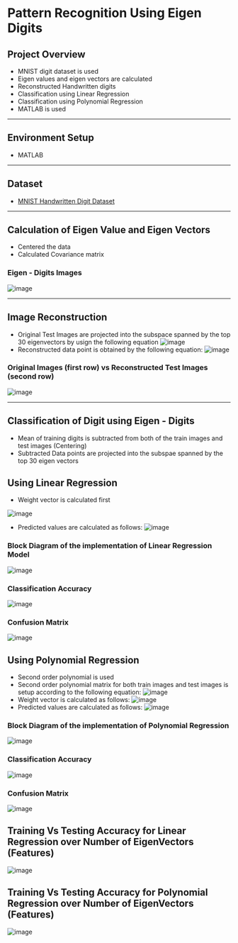 # Pattern Recognition Using Eigen Digits
## Project Overview
* MNIST digit dataset is used
* Eigen values and eigen vectors are calculated
* Reconstructed Handwritten digits
* Classification using Linear Regression
* Classification using Polynomial Regression
* MATLAB is used
__________________________________________________________
## Environment Setup
* MATLAB
________________________________________________________________
## Dataset
* [MNIST Handwritten Digit Dataset](http://yann.lecun.com/exdb/mnist/)
____________________________________________________________________
## Calculation of Eigen Value and Eigen Vectors
* Centered the data
* Calculated Covariance matrix

### Eigen - Digits Images
![image](https://user-images.githubusercontent.com/50255936/110647209-982bad00-81f2-11eb-8c20-c33cea625af0.png)
___________________________________________________________________________
## Image Reconstruction
* Original Test Images are projected into the subspace spanned by the top 30 eigenvectors by usign the following equation
![image](https://user-images.githubusercontent.com/50255936/110647720-0a9c8d00-81f3-11eb-802e-e4c63ea7baaf.png)
* Reconstructed data point is obtained by the following equation:
![image](https://user-images.githubusercontent.com/50255936/110647986-4d5e6500-81f3-11eb-915d-7bc4312a955e.png)

### Original Images (first row) vs Reconstructed Test Images (second row)
![image](https://user-images.githubusercontent.com/50255936/110648154-6e26ba80-81f3-11eb-825c-9f5b729d587d.png)
______________________________________________________________________________________________
## Classification of Digit using Eigen - Digits

* Mean of training digits is subtracted from both of the train images and test images (Centering)
* Subtracted Data points are projected into the subspae spanned by the top 30 eigen vectors

## Using Linear Regression

* Weight vector is calculated first

![image](https://user-images.githubusercontent.com/50255936/110659283-6704aa00-81fd-11eb-896c-e1d7578dcb76.png)
* Predicted values are calculated as follows:
![image](https://user-images.githubusercontent.com/50255936/110656381-dcbb4680-81fa-11eb-9c11-9517ee0409c2.png)

### Block Diagram of the implementation of Linear Regression Model
![image](https://user-images.githubusercontent.com/50255936/110656495-f65c8e00-81fa-11eb-910d-33442eb8a81d.png)

### Classification Accuracy
![image](https://user-images.githubusercontent.com/50255936/110656583-0b392180-81fb-11eb-9202-865ad80c0993.png)

### Confusion Matrix
![image](https://user-images.githubusercontent.com/50255936/110656702-260b9600-81fb-11eb-8d0d-39f16b97ff4d.png)

## Using Polynomial Regression
* Second order polynomial is used
* Second order polynomial matrix for both train images and test images is setup according to the following equation:
![image](https://user-images.githubusercontent.com/50255936/110657286-adf1a000-81fb-11eb-830c-cbcb531eda04.png)
* Weight vector is calculated as follows:
![image](https://user-images.githubusercontent.com/50255936/110657345-b9dd6200-81fb-11eb-80c0-b4b9c8ba0b8c.png)
* Predicted values are calculated as follows:
![image](https://user-images.githubusercontent.com/50255936/110657461-ce215f00-81fb-11eb-959e-16f36984b8f6.png)

### Block Diagram of the implementation of Polynomial Regression
![image](https://user-images.githubusercontent.com/50255936/110657588-e8f3d380-81fb-11eb-8961-8f68c942cd16.png)

### Classification Accuracy
![image](https://user-images.githubusercontent.com/50255936/110657647-f8731c80-81fb-11eb-9e42-15e5a5aa91ba.png)

### Confusion Matrix
![image](https://user-images.githubusercontent.com/50255936/110657693-0163ee00-81fc-11eb-9fe6-bf96200e4ea6.png)

## Training Vs Testing Accuracy for Linear Regression over Number of EigenVectors (Features)
![image](https://user-images.githubusercontent.com/50255936/110657956-3c662180-81fc-11eb-87f0-cd80757d7ee4.png)

## Training Vs Testing Accuracy for Polynomial Regression over Number of EigenVectors (Features)
![image](https://user-images.githubusercontent.com/50255936/110658649-d29a4780-81fc-11eb-9416-ea51299eacf2.png)





